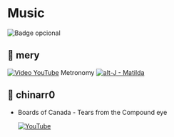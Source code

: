 # Music
![Badge opcional](https://img.shields.io/badge/status-en%20desarrollo-yellow)

## 📌 mery
[![Video YouTube](https://img.youtube.com/vi/-jix8bSotZ4/hqdefault.jpg)](https://youtu.be/-jix8bSotZ4) Metronomy
[![alt-J - Matilda](http://img.youtube.com/vi/Q06wFUi5OM8/0.jpg)](https://youtu.be/Q06wFUi5OM8)

## 📌 chinarr0
- Boards of Canada - Tears from the Compound eye
  
  [![YouTube](https://img.youtube.com/vi/LHdHma3W-v8/hqdefault.jpg)](https://youtu.be/LHdHma3W-v8?si=ZU6qnqBBtmFnDY62)
